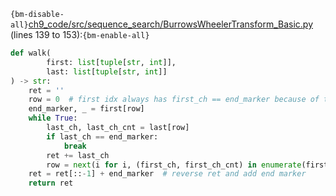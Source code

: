 `{bm-disable-all}`[ch9_code/src/sequence_search/BurrowsWheelerTransform_Basic.py](ch9_code/src/sequence_search/BurrowsWheelerTransform_Basic.py) (lines 139 to 153):`{bm-enable-all}`

```python
def walk(
        first: list[tuple[str, int]],
        last: list[tuple[str, int]]
) -> str:
    ret = ''
    row = 0  # first idx always has first_ch == end_marker because of the lexicographical sorting
    end_marker, _ = first[row]
    while True:
        last_ch, last_ch_cnt = last[row]
        if last_ch == end_marker:
            break
        ret += last_ch
        row = next(i for i, (first_ch, first_ch_cnt) in enumerate(first) if first_ch == last_ch and first_ch_cnt == last_ch_cnt)
    ret = ret[::-1] + end_marker  # reverse ret and add end marker
    return ret
```